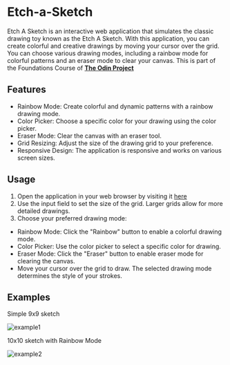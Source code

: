 # Etch-a-Sketch
Etch A Sketch is an interactive web application that simulates the classic drawing toy known as the Etch A Sketch. With this application, you can create colorful and creative drawings by moving your cursor over the grid. You can choose various drawing modes, including a rainbow mode for colorful patterns and an eraser mode to clear your canvas. This is part of the Foundations Course of **[The Odin Project](https://www.theodinproject.com/)**

## Features
- Rainbow Mode: Create colorful and dynamic patterns with a rainbow drawing mode.
- Color Picker: Choose a specific color for your drawing using the color picker.
- Eraser Mode: Clear the canvas with an eraser tool.
- Grid Resizing: Adjust the size of the drawing grid to your preference.
- Responsive Design: The application is responsive and works on various screen sizes.

## Usage
1. Open the application in your web browser by visiting it [here](https://hodoronk.github.io/Etch-a-Sketch/)
2. Use the input field to set the size of the grid. Larger grids allow for more detailed drawings.
3. Choose your preferred drawing mode:
- Rainbow Mode: Click the "Rainbow" button to enable a colorful drawing mode.
- Color Picker: Use the color picker to select a specific color for drawing.
- Eraser Mode: Click the "Eraser" button to enable eraser mode for clearing the canvas.
- Move your cursor over the grid to draw. The selected drawing mode determines the style of your strokes.

## Examples

Simple 9x9 sketch

![example1](https://github.com/Hodoronk/Etch-a-Sketch/assets/93437156/f9b4c78e-8441-42c0-b548-bee16fedebda)

10x10 sketch with Rainbow Mode

![example2](https://github.com/Hodoronk/Etch-a-Sketch/assets/93437156/c23134fa-4d80-4b2c-943d-dc8b0de45b51)

